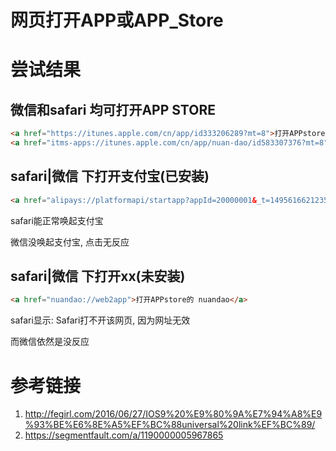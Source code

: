 # 网页打开APP或APP_Store

# 尝试结果

## 微信和safari 均可打开APP STORE

```html
<a href="https://itunes.apple.com/cn/app/id333206289?mt=8">打开APPstore的 支付宝</a>
<a href="itms-apps://itunes.apple.com/cn/app/nuan-dao/id583307376?mt=8">打开APPstore的 暖岛</a>

```

## safari|微信 下打开支付宝(已安装)

```html
<a href="alipays://platformapi/startapp?appId=20000001&_t=1495616621235">跳转到支付宝</a>
```
safari能正常唤起支付宝

微信没唤起支付宝, 点击无反应 

## safari|微信 下打开xx(未安装)

```html
<a href="nuandao://web2app">打开APPstore的 nuandao</a>
```

safari显示: Safari打不开该网页, 因为网址无效

而微信依然是没反应 

# 参考链接

1. http://fegirl.com/2016/06/27/IOS9%20%E9%80%9A%E7%94%A8%E9%93%BE%E6%8E%A5%EF%BC%88universal%20link%EF%BC%89/
2. https://segmentfault.com/a/1190000005967865
